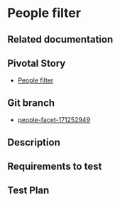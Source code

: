 <!-- Generate a new file using -->
<!-- sed -e "s/\People filter/My story/" -e "s/\171252949/156128780/" -e "s/\people-facet-171252949/`git_current_branch`/g" template.md | tee "`git_current_branch`.md" -->

# People filter

## Related documentation

## Pivotal Story

* [People filter](https://www.pivotaltracker.com/story/show/171252949)

## Git branch

* [people-facet-171252949](https://github.com/HammerMuseum/hammer-video/tree/people-facet-171252949)

## Description

## Requirements to test

## Test Plan
